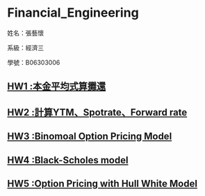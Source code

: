 # Financial_Engineering
姓名：張藝懷

系級：經濟三

學號：B06303006

## [HW1 :本金平均式算攤還](https://github.com/a1999r71732/Financial_Engineering/tree/master/HW1)
## [HW2 :計算YTM、Spotrate、Forward rate](https://github.com/a1999r71732/Financial_Engineering/tree/master/HW2)
## [HW3 :Binomoal Option Pricing Model](https://github.com/a1999r71732/Financial_Engineering/tree/master/HW3)
## [HW4 :Black-Scholes model](https://github.com/a1999r71732/Financial_Engineering/tree/master/HW4)
## [HW5 :Option Pricing with Hull White Model](https://github.com/a1999r71732/Financial_Engineering/tree/master/HW5)
